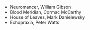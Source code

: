 * Neuromancer, William Gibson
* Blood Meridian, Cormac McCarthy
* House of Leaves, Mark Danielewsky
* Echopraxia, Peter Watts
